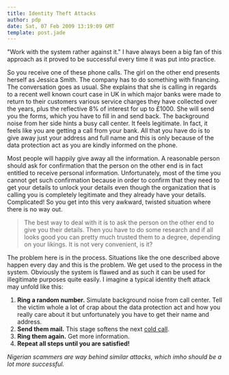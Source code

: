 ```yaml
---
title: Identity Theft Attacks
author: pdp
date: Sat, 07 Feb 2009 13:19:09 GMT
template: post.jade
---
```


"Work with the system rather against it." I have always been a big fan of this approach as it proved to be successful every time it was put into practice.

So you receive one of these phone calls. The girl on the other end presents herself as Jessica Smith. The company has to do something with financing. The conversation goes as usual. She explains that she is calling in regards to a recent well known court case in UK in which major banks were made to return to their customers various service charges they have collected over the years, plus the reflective 8% of interest for up to £1000. She will send you the forms, which you have to fill in and send back. The background noise from her side hints a busy call center. It feels legitimate. In fact, it feels like you are getting a call from your bank. All that you have do is to give away just your address and full name and this is only because of the data protection act as you are kindly informed on the phone.

Most people will happily give away all the information. A reasonable person should ask for confirmation that the person on the other end is in fact entitled to receive personal information. Unfortunately, most of the time you cannot get such confirmation because in order to confirm that they need to get your details to unlock your details even though the organization that is calling you is completely legitimate and they already have your details. Complicated! So you get into this very awkward, twisted situation where there is no way out.

> The best way to deal with it is to ask the person on the other end to give you their details. Then you have to do some research and if all looks good you can pretty much trusted them to a degree, depending on your likings. It is not very convenient, is it?

The problem here is in the process. Situations like the one described above happen every day and this is the problem. We get used to the process in the system. Obviously the system is flawed and as such it can be used for illegitimate purposes quite easily. I imagine a typical identity theft attack may unfold like this:

1. **Ring a random number.** Simulate background noise from call center. Tell the victim whole a lot of crap about the data protection act and how you really care about it but unfortunately you have to get their name and address.
2. **Send them mail.** This stage softens the next [cold call](http://en.wikipedia.org/wiki/Cold_calling).
3. **Ring them again.** Get more information.
4. **Repeat all steps until you are satisfied!**

_Nigerian scammers are way behind similar attacks, which imho should be a lot more successful._
